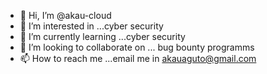 - 👋 Hi, I’m @akau-cloud
- 👀 I’m interested in ...cyber security
- 🌱 I’m currently learning ...cyber security
- 💞️ I’m looking to collaborate on ... bug bounty programms 
- 📫 How to reach me ...email me in akauaguto@gmail.com

<!---
akau-cloud/akau-cloud is a ✨ special ✨ repository because its `README.md` (this file) appears on your GitHub profile.
You can click the Preview link to take a look at your changes.
--->
